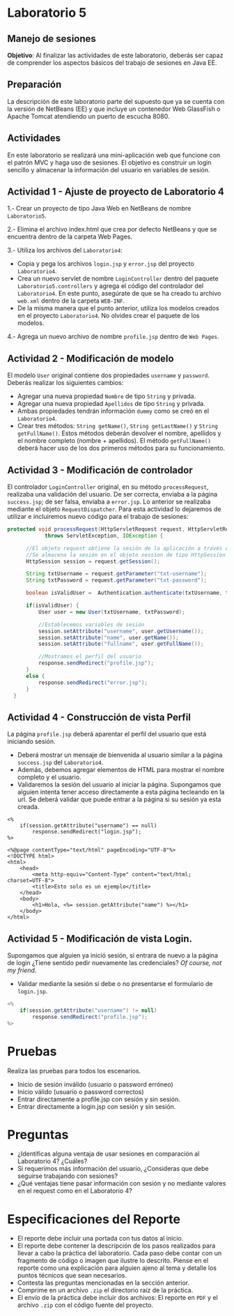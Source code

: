 # Laboratorio 5

## Manejo de sesiones

**Objetivo**: Al finalizar las actividades de este laboratorio, deberás ser capaz de comprender los aspectos básicos del trabajo de sesiones en Java EE.

## Preparación
La descripción de este laboratorio parte del supuesto que ya se cuenta con la versión de NetBeans (EE) y que incluye un contenedor Web GlassFish o Apache Tomcat atendiendo un puerto de escucha 8080.

## Actividades

En este laboratorio se realizará una mini-aplicación web que funcione con el patrón MVC y haga uso de sesiones. El objetivo es construir un login sencillo y almacenar la información del usuario en variables de sesión.

## Actividad 1 - Ajuste de proyecto de Laboratorio 4

1.- Crear un proyecto de tipo Java Web en NetBeans de nombre `Laboratorio5`.

2.- Elimina el archivo index.html que crea por defecto NetBeans y que se encuentra dentro de la carpeta Web Pages.

3.- Utiliza los archivos del `Laboratorio4`: 
 - Copia y pega los archivos `login.jsp` y `error.jsp` del proyecto `Laboratorio4`. 
 - Crea un nuevo servlet de nombre `LoginController` dentro del paquete `Laboratorio5.controllers` y agrega el código del controlador del `Laboratorio4`. En este punto, asegúrate de que se ha creado tu archivo `web.xml` dentro de la carpeta `WEB-INF`.
 - De la misma manera que el punto anterior, utiliza los modelos creados en el proyecto `Laboratorio4`. No olvides crear el paquete de los modelos.

4.- Agrega un nuevo archivo de nombre `profile.jsp` dentro de `Web Pages`.

## Actividad 2 - Modificación de modelo

El modelo `User` original contiene dos propiedades `username` y `password`. Deberás realizar los siguientes cambios: 
- Agregar una nueva propiedad `Nombre` de tipo `String` y privada.
- Agregar una nueva propiedad `Apellidos` de tipo `String` y privada.
- Ambas propiedades tendrán información `dummy` como se creó en el `Laboratorio4`.
- Crear tres métodos: `String getName()`, `String getLastName()` y `String getFullName()`. Estos métodos deberán devolver el nombre, apellidos y el nombre completo (nombre + apellidos). El método `getFullName()` deberá hacer uso de los dos primeros métodos para su funcionamiento.

## Actividad 3 - Modificación de controlador

El controlador `LoginController` original, en su método `processRequest`, realizaba una validación del usuario. De ser correcta, enviaba a la página `success.jsp`; de ser falsa, enviaba a `error.jsp`. Lo anterior se realizaba mediante el objeto `RequestDispatcher`. Para esta actividad lo dejaremos de utilizar e incluiremos nuevo código para el trabajo de sesiones:

```java
protected void processRequest(HttpServletRequest request, HttpServletResponse response)
            throws ServletException, IOException {

      //El objeto request obtiene la sesión de la aplicación a través de getSession()
      //Se almacena la sesión en el objeto session de tipo HttpSession
      HttpSession session = request.getSession();

      String txtUsername = request.getParameter("txt-username");
      String txtPassword = request.getParameter("txt-password");

      boolean isValidUser =  Authentication.authenticate(txtUsername, txtPassword);

      if(isValidUser) {
          User user = new User(txtUsername, txtPassword);

          //Establecemos variables de sesión
          session.setAttribute("username", user.getUsername());
          session.setAttribute("name", user.getName());
          session.setAttribute("fullname", user.getFullName());

          //Mostramos el perfil del usuario
          response.sendRedirect("profile.jsp");
      }
      else {
          response.sendRedirect("error.jsp");
      }        
  }
```

## Actividad 4 - Construcción de vista Perfil

La página `profile.jsp` deberá aparentar el perfil del usuario que está iniciando sesión.
- Deberá mostrar un mensaje de bienvenida al usuario similar a la página `success.jsp` del `Laboratorio4`. 
- Además, debemos agregar elementos de HTML para mostrar el nombre completo y el usuario.
- Validaremos la sesión del usuario al iniciar la página. Supongamos que alguien intenta tener acceso directamente a esta página tecleando en la url. Se deberá validar que puede entrar a la página si su sesión ya esta creada.

```
<%
    if(session.getAttribute("username") == null)
        response.sendRedirect("login.jsp");
%>

<%@page contentType="text/html" pageEncoding="UTF-8"%>
<!DOCTYPE html>
<html>
    <head>
        <meta http-equiv="Content-Type" content="text/html; charset=UTF-8">
        <title>Esto solo es un ejemplo</title>
    </head>
    <body>
        <h1>Hola, <%= session.getAttribute("name") %></h1>
    </body>
</html>
```

## Actividad 5 - Modificación de vista Login.

Supongamos que alguien ya inició sesión, si entrara de nuevo a la página de login ¿Tiene sentido pedir nuevamente las credenciales? *Of course, not my friend*.

- Validar mediante la sesión si debe o no presentarse el formulario de `login.jsp`.

```java
<%
    if(session.getAttribute("username") != null)
        response.sendRedirect("profile.jsp");
%>
```

# Pruebas

Realiza las pruebas para todos los escenarios.
- Inicio de sesión inválido (usuario o password erróneo)
- Inicio válido (usuario o password correctos)
- Entrar directamente a profile.jsp con sesión y sin sesión.
- Entrar directamente a login.jsp con sesión y sin sesión. 

# Preguntas
- ¿Identificas alguna ventaja de usar sesiones en comparación al Laboratorio 4? ¿Cuáles?
- Si requerimos más información del usuario, ¿Consideras que debe seguirse trabajando con sesiones?
- ¿Qué ventajas tiene pasar información con sesión y no mediante valores en el request como en el Laboratorio 4?

# Especificaciones del Reporte

- El reporte debe incluir una portada con tus datos al inicio.
- El reporte debe contener la descripción de los pasos realizados para llevar a cabo la práctica del laboratorio. Cada paso debe contar con un fragmento de código o imagen que ilustre lo descrito. Piense en el reporte como una explicación para alguien ajeno al tema y detalle los puntos técnicos que sean necesarios.
- Contesta las preguntas mencionadas en la sección anterior.
- Comprime en un archivo `.zip` el directorio raíz de la práctica.
- El envío de la práctica debe incluir dos archivos: El reporte en `PDF` y el archivo `.zip` con el código fuente del proyecto.
